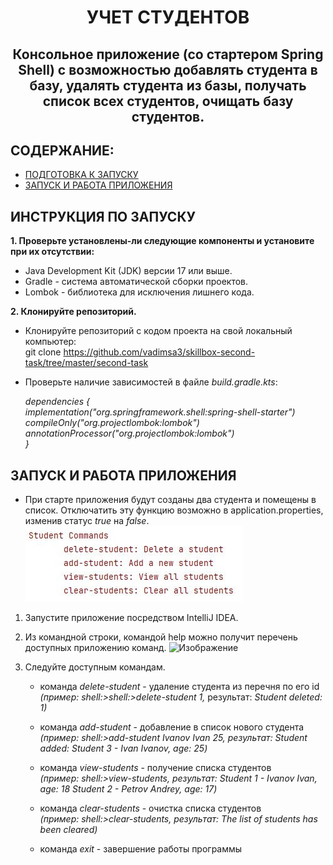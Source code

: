 <h1 align="center">УЧЕТ СТУДЕНТОВ</h1>
<h2 align="center">Консольное приложение (со стартером Spring Shell) с возможностью добавлять студента в базу, удалять студента из базы, получать список всех студентов, очищать базу студентов.</h2>

## **СОДЕРЖАНИЕ:** ##
* [ПОДГОТОВКА К ЗАПУСКУ](#инструкция_по_запуску)
* [ЗАПУСК И РАБОТА ПРИЛОЖЕНИЯ](#запуск_и_работа)

<a name="инструкция_по_запуску"></a>
## **ИНСТРУКЦИЯ ПО ЗАПУСКУ** ##

**1. Проверьте установлены-ли следующие компоненты и установите при их отсутствии:**
* Java Development Kit (JDK) версии 17 или выше.
* Gradle - система автоматической сборки проектов.
* Lombok - библиотека для исключения лишнего кода.

**2. Клонируйте репозиторий.**  
* Клонируйте репозиторий с кодом проекта на свой локальный компьютер:  
git clone https://github.com/vadimsa3/skillbox-second-task/tree/master/second-task

* Проверьте наличие зависимостей в файле _build.gradle.kts_:

    _dependencies {  
    implementation("org.springframework.shell:spring-shell-starter")  
    compileOnly("org.projectlombok:lombok")  
    annotationProcessor("org.projectlombok:lombok")  
    }_ 

<a name="запуск_и_работа"></a>
## **ЗАПУСК И РАБОТА ПРИЛОЖЕНИЯ** ##

* При старте приложения будут созданы два студента и помещены в список.
  Отключатить эту функцию возможно в application.properties, изменив статус _true_ на _false_.
  ![Создание студентов по умолчанию](second-task/src/main/resources/raw/list-commands.jpg "Создание студентов по умолчанию")
    
1. Запустите приложение посредством IntelliJ IDEA.
2. Из командной строки, командой help можно получит перечень доступных приложению команд.
   ![Изображение](https://github.com/vadimsa3/skillbox-second-task/tree/master/second-task/src/main/resources/raw/list-commands.jpg "Доступные команды")

3. Следуйте доступным командам.

   * команда _delete-student_ - удаление студента из перечня по его id  
   _(пример: shell:>shell:>delete-student 1,_
   результат: _Student deleted: 1)_

   * команда _add-student_ - добавление в список нового студента  
     _(пример: shell:>add-student Ivanov Ivan 25,
   результат: _Student added: Student 3 - Ivan Ivanov, age: 25)__

   * команда _view-students_ - получение списка студентов  
     _(пример: shell:>view-students,_
     _результат:_ _Student 1 - Ivanov Ivan, age: 18 Student 2 - Petrov Andrey, age: 17)_

   * команда _clear-students_ - очистка списка студентов  
       _(пример: shell:>clear-students,_
       _результат:_ _The list of students has been cleared)_

   * команда _exit_ - завершение работы программы  
